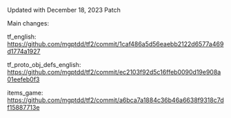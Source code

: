 Updated with December 18, 2023 Patch

Main changes:

tf_english: https://github.com/mgptdd/tf2/commit/1caf486a5d56eaebb2122d6577a469d1774a1927

tf_proto_obj_defs_english: https://github.com/mgptdd/tf2/commit/ec2103f92d5c16ffeb0090d19e908a01eefeb0f3

items_game: https://github.com/mgptdd/tf2/commit/a6bca7a1884c36b46a6638f9318c7df15887713e
